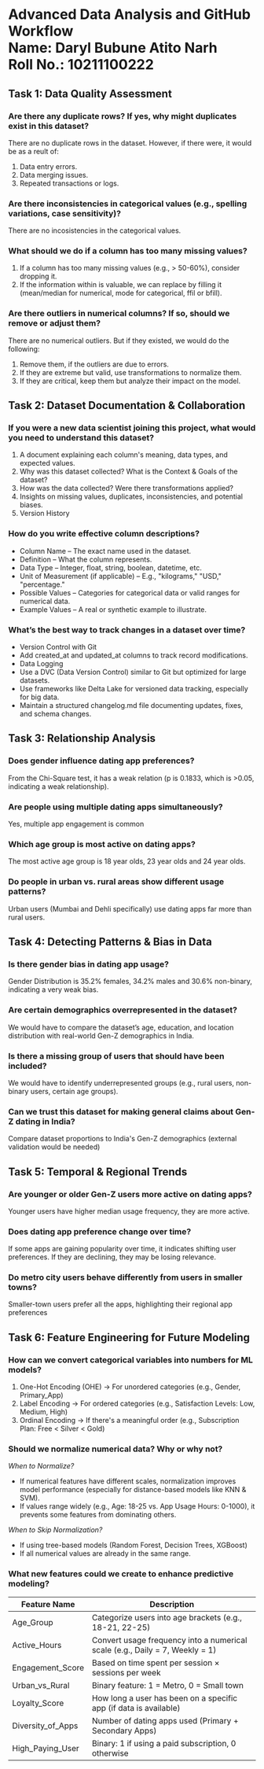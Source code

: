 # **Advanced Data Analysis and GitHub Workflow** <br> **Name:** Daryl Bubune Atito Narh <br> **Roll No.:** 10211100222


## **Task 1: Data Quality Assessment**

### **Are there any duplicate rows? If yes, why might duplicates exist in this dataset?**
There are no duplicate rows in the dataset. However, if there were, it would be as a reult of:
1. Data entry errors.
2. Data merging issues.
3. Repeated transactions or logs.

### **Are there inconsistencies in categorical values (e.g., spelling variations, case sensitivity)?**
There are no incosistencies in the categorical values.

### **What should we do if a column has too many missing values?**
1. If a column has too many missing values (e.g., > 50-60%), consider dropping it.
2. If the information within is valuable, we can replace by filling it (mean/median for numerical, mode for categorical, ffil or bfill).

### **Are there outliers in numerical columns? If so, should we remove or adjust them?**
There are no numerical outliers. But if they existed, we would do the following:
1. Remove them, if the outliers are due to errors.
2. If they are extreme but valid, use transformations to normalize them.
3. If they are critical, keep them but analyze their impact on the model.


## **Task 2: Dataset Documentation & Collaboration**

### **If you were a new data scientist joining this project, what would you need to understand this dataset?**
1. A document explaining each column's meaning, data types, and expected values.
2. Why was this dataset collected? What is the Context & Goals of the dataset?
3. How was the data collected? Were there transformations applied?
4. Insights on missing values, duplicates, inconsistencies, and potential biases.
5. Version History

### **How do you write effective column descriptions?**
* Column Name – The exact name used in the dataset. 
* Definition – What the column represents.
* Data Type – Integer, float, string, boolean, datetime, etc.
* Unit of Measurement (if applicable) – E.g., "kilograms," "USD," "percentage."
* Possible Values – Categories for categorical data or valid ranges for numerical data.
* Example Values – A real or synthetic example to illustrate.

### **What’s the best way to track changes in a dataset over time?**
* Version Control with Git
* Add created_at and updated_at columns to track record modifications.
* Data Logging
* Use a DVC (Data Version Control) similar to Git but optimized for large datasets.
* Use frameworks like Delta Lake for versioned data tracking, especially for big data.
* Maintain a structured changelog.md file documenting updates, fixes, and schema changes.


## **Task 3: Relationship Analysis**

### Does gender influence dating app preferences?
From the Chi-Square test, it has a weak relation (p is 0.1833, which is >0.05, indicating a weak relationship).

### Are people using multiple dating apps simultaneously?
Yes, multiple app engagement is common

### Which age group is most active on dating apps?
The most active age group is 18 year olds, 23 year olds and 24 year olds.

### Do people in urban vs. rural areas show different usage patterns?
Urban users (Mumbai and Dehli specifically) use dating apps far more than rural users.


## **Task 4: Detecting Patterns & Bias in Data**

### **Is there gender bias in dating app usage?**
Gender Distribution is 35.2% females, 34.2% males and 30.6% non-binary, indicating a very weak bias.
### **Are certain demographics overrepresented in the dataset?**
We would have to compare the dataset’s age, education, and location distribution with real-world Gen-Z demographics in India.

### **Is there a missing group of users that should have been included?**
We would have to identify underrepresented groups (e.g., rural users, non-binary users, certain age groups).

### **Can we trust this dataset for making general claims about Gen-Z dating in India?**
Compare dataset proportions to India's Gen-Z demographics (external validation would be needed)


## **Task 5: Temporal & Regional Trends**

### **Are younger or older Gen-Z users more active on dating apps?**
Younger users have higher median usage frequency, they are more active.

### **Does dating app preference change over time?**
If some apps are gaining popularity over time, it indicates shifting user preferences. If they are declining, they may be losing relevance.

### **Do metro city users behave differently from users in smaller towns?**
Smaller-town users prefer all the apps, highlighting their regional app preferences


## **Task 6: Feature Engineering for Future Modeling**

### **How can we convert categorical variables into numbers for ML models?**
1. One-Hot Encoding (OHE) → For unordered categories (e.g., Gender, Primary_App)
2. Label Encoding → For ordered categories (e.g., Satisfaction Levels: Low, Medium, High)
3. Ordinal Encoding → If there's a meaningful order (e.g., Subscription Plan: Free < Silver < Gold)

### **Should we normalize numerical data? Why or why not?**
*When to Normalize?*<br>
* If numerical features have different scales, normalization improves model performance (especially for distance-based models like KNN & SVM).
* If values range widely (e.g., Age: 18-25 vs. App Usage Hours: 0-1000), it prevents some features from dominating others.

*When to Skip Normalization?*<br>
* If using tree-based models (Random Forest, Decision Trees, XGBoost)
* If all numerical values are already in the same range.

### **What new features could we create to enhance predictive modeling?**
|Feature Name	    |Description                                                                    |
|-------------------|-------------------------------------------------------------------------------|
|Age_Group	        |Categorize users into age brackets (e.g., 18-21, 22-25)                        |
|Active_Hours	    |Convert usage frequency into a numerical scale (e.g., Daily = 7, Weekly = 1)   |
|Engagement_Score	|Based on time spent per session × sessions per week                            |
|Urban_vs_Rural	    |Binary feature: 1 = Metro, 0 = Small town                                      |
|Loyalty_Score	    |How long a user has been on a specific app (if data is available)              |
|Diversity_of_Apps	|Number of dating apps used (Primary + Secondary Apps)                          |
|High_Paying_User	|Binary: 1 if using a paid subscription, 0 otherwise                            |